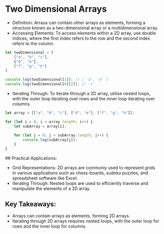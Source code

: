 # Two Dimensional Arrays

* Definition: Arraus can contain other arrays as elements, forming a structure known as a two-dimensional array or a multidimensional array.
* Accessing Elements: To access elements within a 2D array, use double indices, where the first index refers to the row and the second index refers to the column.

```javascript
let twoDimensional = [
    ["a", "b", "c"],
    {"d", "e"},
    ["f", "g", "h"]
]

console.log(twoDimensional[1]); // [ 'd', 'e' ]
console.log(twoDimensional[0][2]); // 'c'
```

* Iterating Through: To iterate through a 2D array, utilise nested loops, with the outer loop iterating over rows and the inner loop iterating over columns.

```javascript
let array = [["a", "b", "c"], ["d", "e"], ["f", "g", "h"]];

for (let i = 0; i < array.length; i++) {
    let subArray = array[i];

    for (let j = 0; j < subArray.length; j++) {
        console.log(subArray[j]);
    }
}
```

## Practical Applications:

* Grid Representations: 2D arrays are commonly used to represent grids in various applications such as chess-boards, sudoku puzzles, and spreadsheet software like Excel.
* Iterating Through: Nested loops are used to efficiently traverse and manipulate the elements of a 2D array.

## Key Takeaways:

* Arrays can contain arrays as elements, forming 2D arrays.
* Iterating through 2D arrays requires nested loops, with the outer loop for rows and the inner loop for columns.
